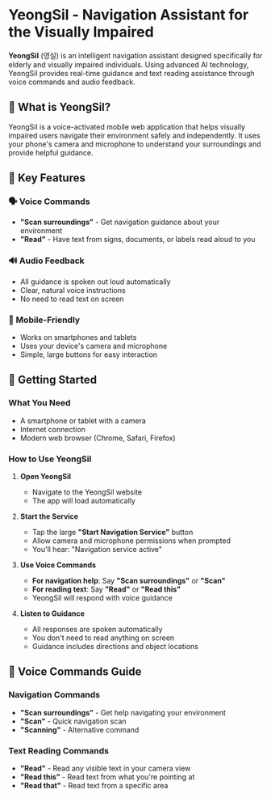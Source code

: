 # YeongSil - Navigation Assistant for the Visually Impaired

**YeongSil** (영실) is an intelligent navigation assistant designed specifically for elderly and visually impaired individuals. Using advanced AI technology, YeongSil provides real-time guidance and text reading assistance through voice commands and audio feedback.

## 🌟 What is YeongSil?

YeongSil is a voice-activated mobile web application that helps visually impaired users navigate their environment safely and independently. It uses your phone's camera and microphone to understand your surroundings and provide helpful guidance.

## 🎯 Key Features

### 🗣️ Voice Commands
- **"Scan surroundings"** - Get navigation guidance about your environment
- **"Read"** - Have text from signs, documents, or labels read aloud to you

### 🔊 Audio Feedback
- All guidance is spoken out loud automatically
- Clear, natural voice instructions
- No need to read text on screen

### 📱 Mobile-Friendly
- Works on smartphones and tablets
- Uses your device's camera and microphone
- Simple, large buttons for easy interaction

## 🚀 Getting Started

### What You Need
- A smartphone or tablet with a camera
- Internet connection
- Modern web browser (Chrome, Safari, Firefox)

### How to Use YeongSil

1. **Open YeongSil**
   - Navigate to the YeongSil website
   - The app will load automatically

2. **Start the Service**
   - Tap the large **"Start Navigation Service"** button
   - Allow camera and microphone permissions when prompted
   - You'll hear: "Navigation service active"

3. **Use Voice Commands**
   - **For navigation help**: Say **"Scan surroundings"** or **"Scan"**
   - **For reading text**: Say **"Read"** or **"Read this"**
   - YeongSil will respond with voice guidance

4. **Listen to Guidance**
   - All responses are spoken automatically
   - You don't need to read anything on screen
   - Guidance includes directions and object locations

## 🎤 Voice Commands Guide

### Navigation Commands
- **"Scan surroundings"** - Get help navigating your environment
- **"Scan"** - Quick navigation scan
- **"Scanning"** - Alternative command

### Text Reading Commands
- **"Read"** - Read any visible text in your camera view
- **"Read this"** - Read text from what you're pointing at
- **"Read that"** - Read text from a specific area
